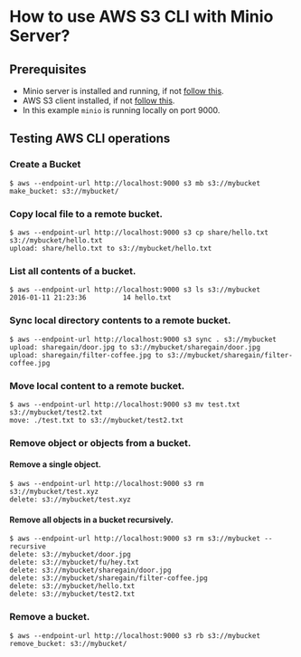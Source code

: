 # How to use AWS S3 CLI with Minio Server?

## Prerequisites
* Minio server is installed and running, if not [follow this](https://github.com/minio/minio/blob/master/README.md).
* AWS S3 client installed, if not [follow this](http://docs.aws.amazon.com/cli/latest/userguide/installing.html).
* In this example ``minio`` is running locally on port 9000.

## Testing AWS CLI operations
### Create a Bucket
```
$ aws --endpoint-url http://localhost:9000 s3 mb s3://mybucket
make_bucket: s3://mybucket/
```
### Copy local file to a remote bucket.
```
$ aws --endpoint-url http://localhost:9000 s3 cp share/hello.txt s3://mybucket/hello.txt
upload: share/hello.txt to s3://mybucket/hello.txt
```
### List all contents of a bucket.
```
$ aws --endpoint-url http://localhost:9000 s3 ls s3://mybucket
2016-01-11 21:23:36         14 hello.txt
```
### Sync local directory contents to a remote bucket.
```
$ aws --endpoint-url http://localhost:9000 s3 sync . s3://mybucket
upload: sharegain/door.jpg to s3://mybucket/sharegain/door.jpg
upload: sharegain/filter-coffee.jpg to s3://mybucket/sharegain/filter-coffee.jpg
```
### Move local content to a remote bucket.
```
$ aws --endpoint-url http://localhost:9000 s3 mv test.txt s3://mybucket/test2.txt
move: ./test.txt to s3://mybucket/test2.txt
```
### Remove object or objects from a bucket.
#### Remove a single object.
```
$ aws --endpoint-url http://localhost:9000 s3 rm s3://mybucket/test.xyz
delete: s3://mybucket/test.xyz
```
#### Remove all objects in a bucket recursively.
```
$ aws --endpoint-url http://localhost:9000 s3 rm s3://mybucket --recursive
delete: s3://mybucket/door.jpg
delete: s3://mybucket/fu/hey.txt              
delete: s3://mybucket/sharegain/door.jpg           
delete: s3://mybucket/sharegain/filter-coffee.jpg
delete: s3://mybucket/hello.txt                  
delete: s3://mybucket/test2.txt  
```

### Remove a bucket.
```
$ aws --endpoint-url http://localhost:9000 s3 rb s3://mybucket
remove_bucket: s3://mybucket/
```
